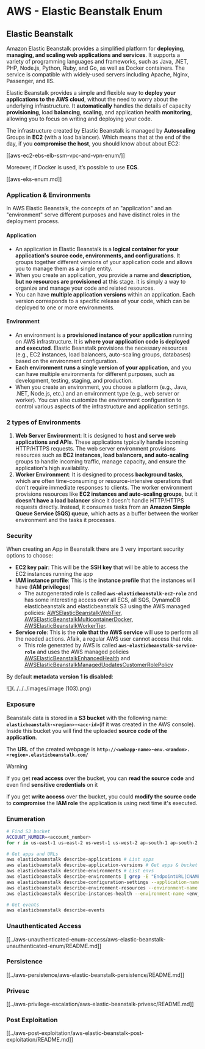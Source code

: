 # AWS - Elastic Beanstalk Enum

## Elastic Beanstalk

Amazon Elastic Beanstalk provides a simplified platform for **deploying, managing, and scaling web applications and services**. It supports a variety of programming languages and frameworks, such as Java, .NET, PHP, Node.js, Python, Ruby, and Go, as well as Docker containers. The service is compatible with widely-used servers including Apache, Nginx, Passenger, and IIS.

Elastic Beanstalk provides a simple and flexible way to **deploy your applications to the AWS cloud**, without the need to worry about the underlying infrastructure. It **automatically** handles the details of capacity **provisioning**, load **balancing**, **scaling**, and application health **monitoring**, allowing you to focus on writing and deploying your code.

The infrastructure created by Elastic Beanstalk is managed by **Autoscaling** Groups in **EC2** (with a load balancer). Which means that at the end of the day, if you **compromise the host**, you should know about about EC2:

[[aws-ec2-ebs-elb-ssm-vpc-and-vpn-enum/]]

Moreover, if Docker is used, it’s possible to use **ECS**.

[[aws-eks-enum.md]]

### Application & Environments

In AWS Elastic Beanstalk, the concepts of an "application" and an "environment" serve different purposes and have distinct roles in the deployment process.

#### Application

- An application in Elastic Beanstalk is a **logical container for your application's source code, environments, and configurations**. It groups together different versions of your application code and allows you to manage them as a single entity.
- When you create an application, you provide a name and **description, but no resources are provisioned** at this stage. it is simply a way to organize and manage your code and related resources.
- You can have **multiple application versions** within an application. Each version corresponds to a specific release of your code, which can be deployed to one or more environments.

#### Environment

- An environment is a **provisioned instance of your application** running on AWS infrastructure. It is **where your application code is deployed and executed**. Elastic Beanstalk provisions the necessary resources (e.g., EC2 instances, load balancers, auto-scaling groups, databases) based on the environment configuration.
- **Each environment runs a single version of your application**, and you can have multiple environments for different purposes, such as development, testing, staging, and production.
- When you create an environment, you choose a platform (e.g., Java, .NET, Node.js, etc.) and an environment type (e.g., web server or worker). You can also customize the environment configuration to control various aspects of the infrastructure and application settings.

### 2 types of Environments

1. **Web Server Environment**: It is designed to **host and serve web applications and APIs**. These applications typically handle incoming HTTP/HTTPS requests. The web server environment provisions resources such as **EC2 instances, load balancers, and auto-scaling** groups to handle incoming traffic, manage capacity, and ensure the application's high availability.
2. **Worker Environment**: It is designed to process **background tasks**, which are often time-consuming or resource-intensive operations that don't require immediate responses to clients. The worker environment provisions resources like **EC2 instances and auto-scaling groups**, but it **doesn't have a load balancer** since it doesn't handle HTTP/HTTPS requests directly. Instead, it consumes tasks from an **Amazon Simple Queue Service (SQS) queue**, which acts as a buffer between the worker environment and the tasks it processes.

### Security

When creating an App in Beanstalk there are 3 very important security options to choose:

- **EC2 key pair**: This will be the **SSH key** that will be able to access the EC2 instances running the app
- **IAM instance profile**: This is the **instance profile** that the instances will have (**IAM privileges**)
  - The autogenerated role is called **`aws-elasticbeanstalk-ec2-role`** and has some interesting access over all ECS, all SQS, DynamoDB elasticbeanstalk and elasticbeanstalk S3 using the AWS managed policies: [AWSElasticBeanstalkWebTier](https://us-east-1.console.aws.amazon.com/iam/home#/policies/arn:aws:iam::aws:policy/AWSElasticBeanstalkWebTier), [AWSElasticBeanstalkMulticontainerDocker](https://us-east-1.console.aws.amazon.com/iam/home#/policies/arn:aws:iam::aws:policy/AWSElasticBeanstalkMulticontainerDocker), [AWSElasticBeanstalkWorkerTier](https://us-east-1.console.aws.amazon.com/iam/home#/policies/arn:aws:iam::aws:policy/AWSElasticBeanstalkWorkerTier).
- **Service role**: This is the **role that the AWS service** will use to perform all the needed actions. Afaik, a regular AWS user cannot access that role.
  - This role generated by AWS is called **`aws-elasticbeanstalk-service-role`** and uses the AWS managed policies [AWSElasticBeanstalkEnhancedHealth](https://us-east-1.console.aws.amazon.com/iam/home#/policies/arn:aws:iam::aws:policy/service-role/AWSElasticBeanstalkEnhancedHealth) and [AWSElasticBeanstalkManagedUpdatesCustomerRolePolicy](https://us-east-1.console.aws.amazon.com/iamv2/home?region=us-east-1#/roles/details/aws-elasticbeanstalk-service-role?section=permissions)

By default **metadata version 1 is disabled**:

![](../../../images/image (103).png)

### Exposure

Beanstalk data is stored in a **S3 bucket** with the following name: **`elasticbeanstalk-<region>-<acc-id>`**(if it was created in the AWS console). Inside this bucket you will find the uploaded **source code of the application**.

The **URL** of the created webpage is **`http://<webapp-name>-env.<random>.<region>.elasticbeanstalk.com/`**

> [!WARNING]
> If you get **read access** over the bucket, you can **read the source code** and even find **sensitive credentials** on it
>
> if you get **write access** over the bucket, you could **modify the source code** to **compromise** the **IAM role** the application is using next time it's executed.

### Enumeration

```bash
# Find S3 bucket
ACCOUNT_NUMBER=<account_number>
for r in us-east-1 us-east-2 us-west-1 us-west-2 ap-south-1 ap-south-2 ap-northeast-1 ap-northeast-2 ap-northeast-3 ap-southeast-1 ap-southeast-2 ap-southeast-3 ca-central-1 eu-central-1 eu-central-2 eu-west-1 eu-west-2 eu-west-3 eu-north-1 sa-east-1 af-south-1 ap-east-1 eu-south-1 eu-south-2 me-south-1 me-central-1; do aws s3 ls elasticbeanstalk-$r-$ACCOUNT_NUMBER 2>/dev/null && echo "Found in: elasticbeanstalk-$r-$ACCOUNT_NUMBER"; done

# Get apps and URLs
aws elasticbeanstalk describe-applications # List apps
aws elasticbeanstalk describe-application-versions # Get apps & bucket name with source code
aws elasticbeanstalk describe-environments # List envs
aws elasticbeanstalk describe-environments | grep -E "EndpointURL|CNAME"
aws elasticbeanstalk describe-configuration-settings --application-name <app_name> --environment-name <env_name>
aws elasticbeanstalk describe-environment-resources --environment-name <env_name> # Get env info such as SQS used queues
aws elasticbeanstalk describe-instances-health --environment-name <env_name> # Get the instances of an environment

# Get events
aws elasticbeanstalk describe-events
```

### Unauthenticated Access

[[../aws-unauthenticated-enum-access/aws-elastic-beanstalk-unauthenticated-enum/README.md]]

### Persistence

[[../aws-persistence/aws-elastic-beanstalk-persistence/README.md]]

### Privesc

[[../aws-privilege-escalation/aws-elastic-beanstalk-privesc/README.md]]

### Post Exploitation

[[../aws-post-exploitation/aws-elastic-beanstalk-post-exploitation/README.md]]

